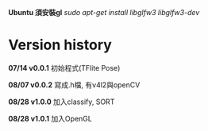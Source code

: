 **Ubuntu 須安裝gl**
*sudo apt-get install libglfw3 libglfw3-dev*

# Version history

**07/14 v0.0.1**
初始程式(TFlite Pose)

**08/07 v0.0.2** 
寫成.h檔, 有v4l2與openCV 

**08/28 v1.0.0** 
加入classify, SORT

**08/28 v1.0.1**
加入OpenGL
